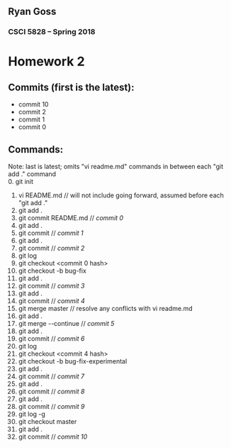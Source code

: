 ## Ryan Goss
### CSCI 5828 – Spring 2018
# Homework 2

## Commits (first is the latest):
* commit 10
* commit 2
* commit 1
* commit 0

## Commands:
Note: last is latest; omits "vi readme.md" commands in between each "git add ." command <br>
0. git init
1. vi README.md // will not include going forward, assumed before each "git add ."
2. git add .
3. git commit README.md // *commit 0*
4. git add . 
5. git commit // *commit 1*
6. git add .
7. git commit // *commit 2*
8. git log
9. git checkout <commit 0 hash>
10. git checkout -b bug-fix
10. git add .
11. git commit // *commit 3*
12. git add .
13. git commit // *commit 4*
14. git merge master // resolve any conflicts with vi readme.md
15. git add .
16. git merge --continue // *commit 5*
17. git add .
18. git commit // *commit 6*
19. git log
20. git checkout <commit 4 hash>
21. git checkout -b bug-fix-experimental
22. git add .
23. git commit // *commit 7*
24. git add .
25. git commit // *commit 8*
26. git add .
27. git commit // *commit 9*
28. git log -g
29. git checkout master
30. git add .
31. git commit // *commit 10*
